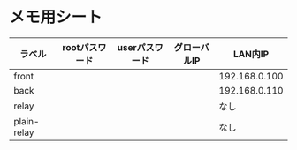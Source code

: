 # メモ用シート

| ラベル      | rootパスワード | userパスワード | グローバルIP | LAN内IP       |
| ----------- | -------------- | -------------- | ------------ | ------------- |
| front       |                |                |              | 192.168.0.100 |
| back        |                |                |              | 192.168.0.110 |
| relay       |                |                |              | なし          |
| plain-relay |                |                |              | なし          |
